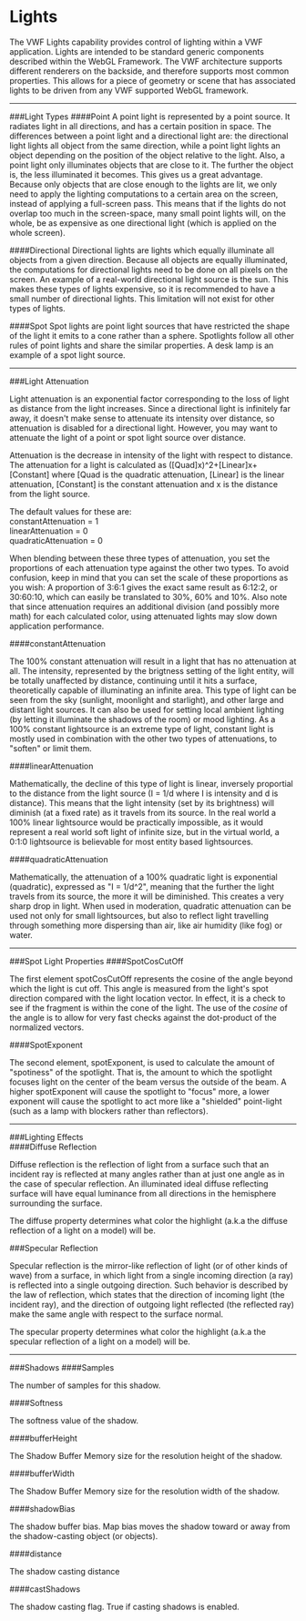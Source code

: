 Lights
==========================
 
The VWF Lights capability provides control of lighting within a VWF application. Lights are intended to be standard generic components described within the WebGL Framework. The VWF architecture supports different renderers on the backside, and therefore supports most common properties.  This allows for a piece of geometry or scene that has associated lights to be driven from any VWF supported WebGL framework.

---

###Light Types
####Point
A point light is represented by a point source. It radiates light in all directions, and has a certain position in space. The differences between a point light and a directional light are: the directional light lights all object from the same direction, while a point light lights an object depending on the position of the object relative to the light. Also, a point light only illuminates objects that are close to it. The further the object is, the less illuminated it becomes. This gives us a great advantage. Because only objects that are close enough to the lights are lit, we only need to apply the lighting computations to a certain area on the screen, instead of applying a full-screen pass. This means that if the lights do not overlap too much in the screen-space, many small point lights will, on the whole, be as expensive as one directional light (which is applied on the whole screen).
 
####Directional
Directional lights are lights which equally illuminate all objects from a given direction. Because all objects are equally illuminated, the computations for directional lights need to be done on all pixels on the screen. An example of a real-world directional light source is the sun.  This makes these types of lights expensive, so it is recommended to have a small number of directional lights. This limitation will not exist for other types of lights.

####Spot
Spot lights are point light sources that have restricted the shape of the light it emits to a cone rather than a sphere.  Spotlights follow all other rules of point lights and share the similar properties. A desk lamp is an example of a spot light source.

---

###Light Attenuation  
  
Light attenuation is an exponential factor corresponding to the loss of light as distance from the light increases. Since a directional light is infinitely far away, it doesn't make sense to attenuate its intensity over distance, so attenuation is disabled for a directional light. However, you may want to attenuate the light of a point or spot light source over distance. 

Attenuation is the decrease in intensity of the light with respect to distance. The attenuation for a light is calculated as ([Quad]x)^2+[Linear]x+[Constant] where [Quad is the quadratic attenuation, [Linear] is the linear attenuation, [Constant] is the constant attenuation and x is the distance from the light source.
  
The default values for these are:  
constantAttenuation = 1  
linearAttenuation = 0  
quadraticAttenuation = 0  
  
When blending between these three types of attenuation, you set the proportions of each attenuation type against the other two types. To avoid confusion, keep in mind that you can set the scale of these proportions as you wish: A proportion of 3:6:1 gives the exact same result as 6:12:2, or 30:60:10, which can easily be translated to 30%, 60% and 10%. Also note that since attenuation requires an additional division (and possibly more math) for each calculated color, using attenuated lights may slow down application performance.
   
####constantAttenuation  
 
The 100% constant attenuation will result in a light that has no attenuation at all. The intensity, represented by the brigtness setting of the light entity, will be totally unaffected by distance, continuing until it hits a surface, theoretically capable of illuminating an infinite area. This type of light can be seen from the sky (sunlight, moonlight and starlight), and other large and distant light sources. It can also be used for setting local ambient lighting (by letting it illuminate the shadows of the room) or mood lighting. As a 100% constant lightsource is an extreme type of light, constant light is mostly used in combination with the other two types of attenuations, to "soften" or limit them.
  
####linearAttenuation  
  
Mathematically, the decline of this type of light is linear, inversely proportial to the distance from the light source (I = 1/d where I is intensity and d is distance). This means that the light intensity (set by its brightness) will diminish (at a fixed rate) as it travels from its source. In the real world a 100% linear lightsource would be practically impossible, as it would represent a real world soft light of infinite size, but in the virtual world, a 0:1:0 lightsource is believable for most entity based lightsources.
  
####quadraticAttenuation  
  
Mathematically, the attenuation of a 100% quadratic light is exponential (quadratic), expressed as "I = 1/d^2", meaning that the further the light travels from its source, the more it will be diminished. This creates a very sharp drop in light. When used in moderation, quadratic attenuation can be used not only for small lightsources, but also to reflect light travelling through something more dispersing than air, like air humidity (like fog) or water.

---

###Spot Light Properties
####SpotCosCutOff  
  
The first element spotCosCutOff represents the cosine of the angle beyond which the light is cut off. This angle is measured from the light's spot direction compared with the light location vector. In effect, it is a check to see if the fragment is within the cone of the light. The use of the *cosine* of the angle is to allow for very fast checks against the dot-product of the normalized vectors.
  
####SpotExponent  
   
The second element, spotExponent, is used to calculate the amount of "spotiness" of the spotlight. That is, the amount to which the spotlight focuses light on the center of the beam versus the outside of the beam. A higher spotExponent will cause the spotlight to "focus" more, a lower exponent will cause the spotlight to act more like a "shielded" point-light (such as a lamp with blockers rather than reflectors).

---

###Lighting Effects  
####Diffuse Reflection  
   
Diffuse reflection is the reflection of light from a surface such that an incident ray is reflected at many angles rather than at just one angle as in the case of specular reflection. An illuminated ideal diffuse reflecting surface will have equal luminance from all directions in the hemisphere surrounding the surface.

The diffuse property determines what color the highlight (a.k.a the diffuse reflection of a light on a model) will be.

###Specular Reflection  
  
Specular reflection is the mirror-like reflection of light (or of other kinds of wave) from a surface, in which light from a single incoming direction (a ray) is reflected into a single outgoing direction. Such behavior is described by the law of reflection, which states that the direction of incoming light (the incident ray), and the direction of outgoing light reflected (the reflected ray) make the same angle with respect to the surface normal.

The specular property determines what color the highlight (a.k.a the specular reflection of a light on a model) will be.

---

###Shadows
####Samples  
   
The number of samples for this shadow. 
 
####Softness  
  
The softness value of the shadow.  

####bufferHeight   
  
The Shadow Buffer Memory size for the resolution height of the shadow.

####bufferWidth  
  
The Shadow Buffer Memory size for the resolution width of the shadow.

####shadowBias  
  
The shadow buffer bias. Map bias moves the shadow toward or away from the shadow-casting object (or objects).

####distance   
   
The shadow casting distance

####castShadows  
   
The shadow casting flag. True if casting shadows is enabled.
